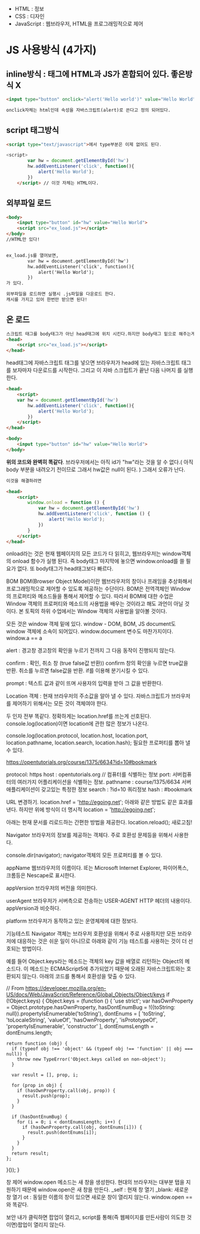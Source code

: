 - HTML : 정보
- CSS : 디자인
- JavaScript : 웹브라우저, HTML을 프로그래밍적으로 제어

# JS 사용방식 (4가지)
 ## inline방식 : 태그에 HTML과 JS가 혼합되어 있다. 좋은방식 X
```html
<input type="button" onclick="alert('Hello world')" value="Hello World">

onclick자체는 html인데 속성을 자바스크립트(alert)로 쓴다고 정의 되어있다.
```

## script 태그방식 
```html
<script type="text/javascript">에서 type부분은 이제 없어도 된다.

<script>
        var hw = document.getElementById('hw')
        hw.addEventListener('click', function(){
            alert('Hello World');
        })
    </script> // 이것 자체는 HTML이다.
```

## 외부파일 로드
```html
<body>
    <input type="button" id="hw" value="Hello World">
    <script src="ex_load.js"></script>
</body>
//HTML만 있다!


ex_load.js를 열어보면,
        var hw = document.getElementById('hw')
        hw.addEventListener('click', function(){
            alert('Hello World');
        })
가 있다.

외부파일을 로드하면 실행시 .js파일을 다운로드 한다.
캐시를 가지고 있어 한번만 받으면 된다!
```
## 온 로드
```html
스크립트 태그를 body태그가 아닌 head태그에 위치 시킨다.하지만 body태그 밑으로 해주는게 좋다.
<head>
    <script src="ex_load.js"></script>
</head>
```
head태그에 자바스크립트 태그를 넣으면 브라우저가 head에 있는 자바스크립트 태그를 보자마자 다운로드를 시작한다. 그리고 이 자바 스크립트가 끝난 다음 나머지 를 실행한다.
```html
<head>
    <script>
    var hw = document.getElementById('hw')
        hw.addEventListener('click', function(){
            alert('Hello World');
        })
    </script>
</head>

<body>
    <input type="button" id="hw" value="Hello World">
</body>
```
**위의 코드와 완벽히 똑같다**. 브라우저에서는 아직 id가 "hw"라는 것을 알 수 없다.( 아직 body 부분을 내려오기 전이므로 그래서 hw값은 null이 된다. ) 
그래서 오류가 난다.

```html
이것을 해결하려면

<head>
    <script>
        window.onload = function () {
            var hw = document.getElementById('hw')
            hw.addEventListener('click', function () {
                alert('Hello World');
            })
        }
    </script>
</head>
```
onload라는 것은 현재 웹페이지의 모든 코드가 다 읽히고, 웹브라우저는 window객체의 onload 함수가 실행 된다. 
즉 body태그 마지막에 놓으면 window.onload를 쓸 필요가 없다.
또 body태그가 head태그보다 빠르다.


BOM
BOM(Browser Object Model)이란 웹브라우저의 창이나 프래임을 추상화해서 프로그래밍적으로 제어할 수 있도록 제공하는 수단이다. BOM은 전역객체인 Window의 프로퍼티와 메소드들을 통해서 제어할 수 있다. 따라서 BOM에 대한 수업은 Window 객체의 프로퍼티와 메소드의 사용법을 배우는 것이라고 해도 과언이 아닐 것이다. 본 토픽의 하위 수업에서는 Window 객체의 사용법을 알아볼 것이다.

모든 것은 window 객체 밑에 있다. window - DOM, BOM, JS
document도 window 객체에 소속이 되어있다. window.document
변수도 마찬가지이다. window.a == a

alert : 경고창
경고창의 확인을 누르기 전까지 그 다음 동작이 진행되지 않는다.

confirm : 확인, 취소 창 (true false값 반환))
confirm 창의 확인을 누르면 true값을 반환. 취소를 누르면 false값을 반환.
if를 이용해 분기시킬 수 있다.

prompt : 텍스트 값과 같이 뜨며 사용자의 입력을 받아 그 값을 반환한다.


Location 객체 : 현재 브라우저의 주소값을 알아 낼 수 있다.
자바스크립트가 브라우저를 제어하기 위해서는 모든 것이 객체여야 한다.

<script> alert(location.toString(), location.href);</script>

두 인자 전부 똑같다. 정확하게는 location.href를 쓰는게 선호된다.
console.log(location)이면 location에 관한 많은 정보가 나온다.


console.log(location.protocol, location.host, location.port, location.pathname, location.search, location.hash);
필요한 프로퍼티를 뽑아 낼 수 있다.

https://opentutorials.org/course/1375/6634?id=10#bookmark

protocol: https
host : opentutorials.org // 컴퓨터를 식별하는 정보
port: 서버컴퓨터의 여러가지 어플리케이션을 식별하는 정보.
pathname : course/1375/6634 서버 애플리케이션이 갖고있는 특정한 정보
search : ?id=10 쿼리정보
hash : #bookmark

URL 변경하기.
location.href = 'http://egoing.net';
아래와 같은 방법도 같은 효과를 낸다. 하지만 위에 방식이 더 명시적
location = 'http://egoing.net';


아래는 현재 문서를 리로드하는 간편한 방법을 제공한다.
location.reload();
새로고침!

Navigator
브라우저의 정보를 제공하는 객체다. 주로 호환성 문제등을 위해서 사용한다.

console.dir(navigator);
navigator객체의 모든 프로퍼티를 볼 수 있다.

appName
웹브라우저의 이름이다. IE는 Microsoft Internet Explorer, 파이어폭스, 크롬등은 Nescape로 표시한다.

appVersion
브라우저의 버전을 의미한다. 

userAgent
브라우저가 서버측으로 전송하는 USER-AGENT HTTP 헤더의 내용이다. appVersion과 비슷하다. 

platform
브라우저가 동작하고 있는 운영체제에 대한 정보다.


기능테스트
Navigator 객체는 브라우저 호환성을 위해서 주로 사용하지만 모든 브라우저에 대응하는 것은 쉬운 일이 아니므로 아래와 같이 기능 테스트를 사용하는 것이 더 선호되는 방법이다. 

예를 들어 Object.keys라는 메소드는 객체의 key 값을 배열로 리턴하는 Object의 메소드다. 이 메소드는 ECMAScript5에 추가되었기 때문에 오래된 자바스크립트와는 호환되지 않는다. 아래의 코드를 통해서 호환성을 맞출 수 있다. 

// From https://developer.mozilla.org/en-US/docs/Web/JavaScript/Reference/Global_Objects/Object/keys
if (!Object.keys) {
  Object.keys = (function () {
    'use strict';
    var hasOwnProperty = Object.prototype.hasOwnProperty,
        hasDontEnumBug = !({toString: null}).propertyIsEnumerable('toString'),
        dontEnums = [
          'toString',
          'toLocaleString',
          'valueOf',
          'hasOwnProperty',
          'isPrototypeOf',
          'propertyIsEnumerable',
          'constructor'
        ],
        dontEnumsLength = dontEnums.length;
 
    return function (obj) {
      if (typeof obj !== 'object' && (typeof obj !== 'function' || obj === null)) {
        throw new TypeError('Object.keys called on non-object');
      }
 
      var result = [], prop, i;
 
      for (prop in obj) {
        if (hasOwnProperty.call(obj, prop)) {
          result.push(prop);
        }
      }
 
      if (hasDontEnumBug) {
        for (i = 0; i < dontEnumsLength; i++) {
          if (hasOwnProperty.call(obj, dontEnums[i])) {
            result.push(dontEnums[i]);
          }
        }
      }
      return result;
    };
  }());
}



창 제어
window.open 메소드는 새 창을 생성한다. 현대의 브라우저는 대부분 탭을 지원하기 때문에 window.open은 새 창을 만든다. 
_self : 현재 창 열기
_blank: 새로운 창 열기
ot : 동일한 이름의 창이 있으면 새로운 창이 열리지 않는다.
window.open == <a target></a>와 똑같다.


보안
내가 클릭하면 팝업이 열리고,
script를 통해(즉 웹페이지를 만든사람이 의도한 것이면)팝업이 열리지 않는다.